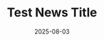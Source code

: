 ---
type: 
title: Test News Title
date: 2025-08-03

# single-line or block description handled in script; no > in template


thumbnail: 
description: Desc in EN
featured: false
---